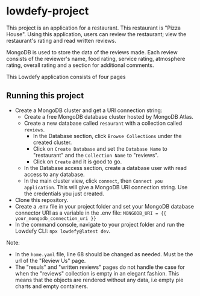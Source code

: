 # lowdefy-project

This project is an application for a restaurant. This restaurant is "Pizza House". Using this application, users can review the restaurant; view the restaurant's rating and read written reviews.

MongoDB is used to store the data of the reviews made. Each review consists of the reviewer's name, food rating, service rating, atmosphere rating, overall rating and a section for additional comments.

This Lowdefy application consists of four pages

## Running this project

* Create a MongoDB cluster and get a URI connection string:
  * Create a free MongoDB database cluster hosted by MongoDB Atlas.
  * Create a new database called `resaurant` with a collection called `reviews`.
    * In the Database section, click `Browse Collections` under the created cluster.
    * Click on `Create Database` and set the `Database Name` to "restaurant" and the `Collection Name` to "reviews".
    * Click on `Create` and it is good to go.
  * In the Database access section, create a database user with read access to any database.
  * In the main cluster view, click `connect`, then `Connect you application`. This will give a MongoDB URI connection string. Use the credentials you just created.
* Clone this repository.
* Create a .env file in your project folder and set your MongoDB database connector URI as a variable in the .env file: `MONGODB_URI = {{ your_mongodb_connection_uri }}`
* In the command console, navigate to your project folder and run the Lowdefy CLI: `npx lowdefy@latest dev`.

Note: 
* In the `home.yaml` file, line 68 should be changed as needed. Must be the url of the "Review Us" page.
* The "resuls" and "written reviews" pages do not handle the case for when the "reviews" collection is empty in an elegant fashion. This means that the objects are rendered without any data, i.e empty pie charts and empty containers.
